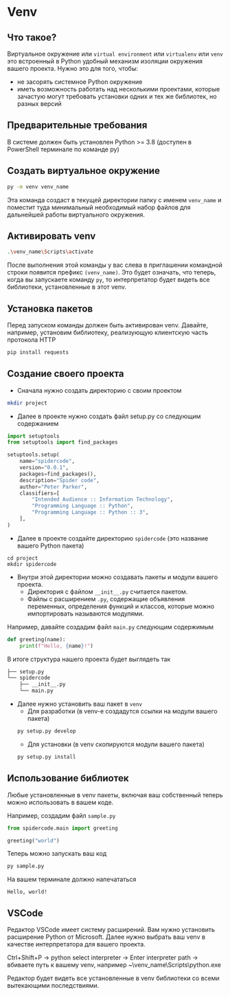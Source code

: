 # Venv

## Что такое?
Виртуальное окружение или `virtual environment` или `virtualenv` или `venv` это встроенный в Python удобный механизм изоляции окружения вашего проекта. Нужно это для того, чтобы:
- не засорять системное Python окружение
- иметь возможность работать над несколькими проектами, которые зачастую могут требовать установки одних и тех же библиотек, но разных версий

## Предварительные требования
В системе должен быть установлен Python >= 3.8 (доступен в PowerShell терминале по команде py)

## Coздать виртуальное окружение
```sh
py -m venv venv_name
```
Эта команда создаст в текущей директории папку с именем `venv_name` и поместит туда минимальный необходимый набор файлов для дальнейшей работы виртуального окружения.

## Активировать venv
```sh
.\venv_name\Scripts\activate
```
После выполнения этой команды у вас слева в приглашении командной строки появится префикс `(venv_name)`. Это будет означать, что теперь, когда вы запускаете команду `py`, то интерпретатор будет видеть все библиотеки, установленные в этот venv.

## Установка пакетов
Перед запуском команды должен быть активирован venv. Давайте, например, установим библиотеку, реализующую клиентскую часть протокола HTTP
```sh
pip install requests
```

## Создание своего проекта
- Cначала нужно создать директорию с своим проектом
```bash
mkdir project
```

- Далее в проекте нужно создать файл setup.py со следующим содержанием
```python
import setuptools
from setuptools import find_packages

setuptools.setup(
    name="spidercode",
    version="0.0.1",
    packages=find_packages(),
    description="Spider code",
    author="Peter Parker",
    classifiers=[
        "Intended Audience :: Information Technology",
        "Programming Language :: Python",
        "Programming Language :: Python :: 3",
    ],
)
```

- Далее в проекте создайте директорию `spidercode` (это название вашего Python пакета)
```
cd project
mkdir spidercode
```
- Внутри этой директории можно создавать пакеты и модули вашего проекта.
    - Директория с файлом `__init__.py` считается пакетом.
    - Файлы с расширением `.py`, содержащие объявления переменных, определения функций и классов, которые можно импортировать называются модулями.

Например, давайте создадим файл `main.py` следующим содержимым
```python
def greeting(name):
    print(f"Hello, {name}!")
```

В итоге структура нашего проекта будет выглядеть так
```sh
├── setup.py
└── spidercode
    ├── __init__.py
    └── main.py
```

- Далее нужно установить ваш пакет в `venv`
    - Для разработки (в venv-е создадутся ссылки на модули вашего пакета)
    ```sh
    py setup.py develop
    ```
    - Для установки (в venv скопируются модули вашего пакета)
    ```sh
    py setup.py install
    ```

## Использование библиотек
Любые установленные в venv пакеты, включая ваш собственный теперь можно использовать в вашем коде.

Например, создадим файл `sample.py`
```python
from spidercode.main import greeting

greeting("world")
```

Теперь можно запускать ваш код
```sh
py sample.py
```
На вашем терминале должно напечататься
```
Hello, world!
```

## VSCode
Редактор VSCode имеет систему расширений. Вам нужно установить расширение Python от Microsoft.
Далее нужно выбрать ваш venv в качестве интерпретатора для вашего проекта.

Ctrl+Shift+P -> python select interpreter -> Enter interpreter path -> вбиваете путь к вашему venv, например ~\venv_name\Scripts\python.exe

Редактор будет видеть все установленные в venv библиотеки со всеми вытекающими последствиями.
